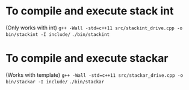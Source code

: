 # To compile and execute stack int #
(Only works with int)
`g++ -Wall -std=c++11 src/stackint_drive.cpp -o bin/stackint -I include/`
`./bin/stackint`

# To compile and execute stackar #
(Works with template)
`g++ -Wall -std=c++11 src/stackar_drive.cpp -o bin/stackar -I include/`
`./bin/stackar`
